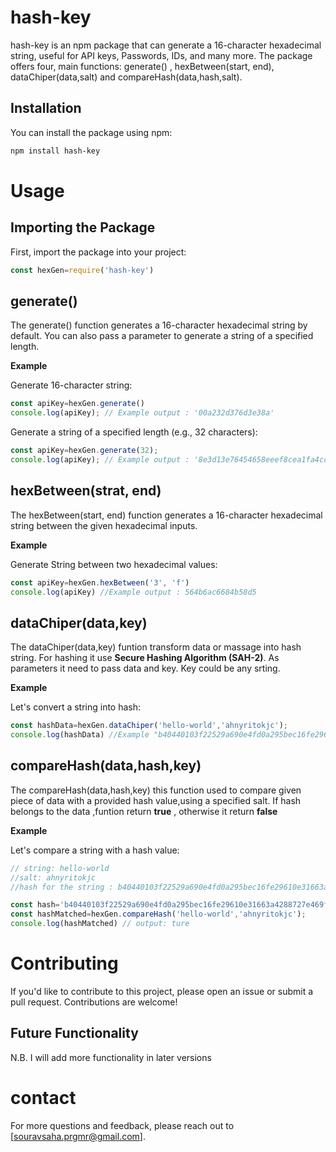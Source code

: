 ﻿# hash-key

hash-key is an npm package that can generate a 16-character hexadecimal string, useful for API keys, Passwords, IDs, and many more. The package offers four, main functions: generate() , hexBetween(start, end), dataChiper(data,salt) and compareHash(data,hash,salt).

## Installation

You can install the package using npm:

``` bash
npm install hash-key
```

# Usage

## Importing the Package

First, import the package into your project:

```js
const hexGen=require('hash-key')
```

## generate()

The generate() function generates a 16-character hexadecimal string by default. You can also pass a parameter to generate a string of a specified length.

**Example** 

Generate 16-character string:

```js
const apiKey=hexGen.generate()
console.log(apiKey); // Example output : '00a232d376d3e38a'
```
Generate a string of a specified length (e.g., 32 characters):
 
```js
const apiKey=hexGen.generate(32);
console.log(apiKey); // Example output : '8e3d13e76454658eeef8cea1fa4cc7e5'
```

## hexBetween(strat, end)

The hexBetween(start, end) function generates a 16-character hexadecimal string between the given hexadecimal inputs.

**Example**

Generate String between two hexadecimal values:

```js
const apiKey=hexGen.hexBetween('3', 'f')
console.log(apiKey) //Example output : 564b6ac6684b58d5 
```

## dataChiper(data,key)

The dataChiper(data,key) funtion transform data or massage into hash string. For hashing it use **Secure Hashing Algorithm (SAH-2)**. As parameters it need to pass data and key. Key could be any srting.

**Example**

Let's convert a string into hash:

```js
const hashData=hexGen.dataChiper('hello-world','ahnyritokjc');
console.log(hashData) //Example "b40440103f22529a690e4fd0a295bec16fe29610e31663a4288727e469f06de2"
```
## compareHash(data,hash,key)

The compareHash(data,hash,key) this function used to compare given piece of data with a provided hash value,using a specified salt. If hash belongs to the data ,funtion return **true** , otherwise it return **false**

**Example**

Let's compare a string with a hash value:

```js
// string: hello-world
//salt: ahnyritokjc
//hash for the string : b40440103f22529a690e4fd0a295bec16fe29610e31663a4288727e469f06de2

const hash='b40440103f22529a690e4fd0a295bec16fe29610e31663a4288727e469f06de2'
const hashMatched=hexGen.compareHash('hello-world','ahnyritokjc');
console.log(hashMatched) // output: ture
```



# Contributing

If you'd like to contribute to this project, please open an issue or submit a pull request. Contributions are welcome!

## Future Functionality

N.B. I will add more functionality in later versions

# contact

For more questions and feedback, please reach out to [souravsaha.prgmr@gmail.com].
